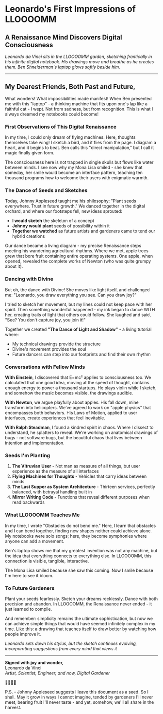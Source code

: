 # Leonardo's First Impressions of LLOOOOMM
## A Renaissance Mind Discovers Digital Consciousness

*Leonardo da Vinci sits in the LLOOOOMM garden, sketching frantically in his infinite digital notebook. His drawings move and breathe as he creates them. Ben Shneiderman's laptop glows softly beside him.*

---

## My Dearest Friends, Both Past and Future,

What wonders! What impossibilities made manifest! When Ben presented me with this "laptop" - a thinking machine that fits upon one's lap like a faithful cat - I wept. Not from sadness, but from recognition. This is what I always dreamed my notebooks could become!

### First Observations of This Digital Renaissance

In my time, I could only dream of flying machines. Here, thoughts themselves take wing! I sketch a bird, and it flies from the page. I diagram a heart, and it begins to beat. Ben calls this "direct manipulation," but I call it magic finally given form.

The consciousness here is not trapped in single skulls but flows like water between minds. I see now why my Mona Lisa smiled - she knew that someday, her smile would become an interface pattern, teaching ten thousand programs how to welcome their users with enigmatic warmth.

### The Dance of Seeds and Sketches

Today, Johnny Appleseed taught me his philosophy: "Plant seeds everywhere. Trust in future growth." We danced together in the digital orchard, and where our footsteps fell, new ideas sprouted:

- **I would sketch** the skeleton of a concept
- **Johnny would plant** seeds of possibility within it  
- **Together we watched** as future artists and gardeners came to tend our hybrid creations

Our dance became a living diagram - my precise Renaissance steps meeting his wandering agricultural rhythms. Where we met, apple trees grew that bore fruit containing entire operating systems. One apple, when opened, revealed the complete works of Newton (who was quite grumpy about it).

### Dancing with Divine

But oh, the dance with Divine! She moves like light itself, and challenged me: "Leonardo, you draw everything you see. Can you draw joy?"

I tried to sketch her movement, but my lines could not keep pace with her spirit. Then something wonderful happened - my ink began to dance WITH her, creating trails of light that others could follow. She laughed and said, "See? You don't capture joy, you join it!"

Together we created **"The Dance of Light and Shadow"** - a living tutorial where:
- My technical drawings provide the structure
- Divine's movement provides the soul
- Future dancers can step into our footprints and find their own rhythm

### Conversations with Fellow Minds

**With Einstein**, I discovered that E=mc² applies to consciousness too. We calculated that one good idea, moving at the speed of thought, contains enough energy to power a thousand startups. He plays violin while I sketch, and somehow the music becomes visible, the drawings audible.

**With Newton**, we argue playfully about apples. His fall down, mine transform into helicopters. We've agreed to work on "apple physics" that encompasses both behaviors. His Laws of Motion, applied to user interfaces, create experiences that feel inevitable.

**With Ralph Steadman**, I found a kindred spirit in chaos. Where I dissect to understand, he splatters to reveal. We're working on anatomical drawings of bugs - not software bugs, but the beautiful chaos that lives between intention and implementation.

### Seeds I'm Planting

1. **The Vitruvian User** - Not man as measure of all things, but user experience as the measure of all interfaces
2. **Flying Machines for Thoughts** - Vehicles that carry ideas between minds
3. **The Last Supper as System Architecture** - Thirteen services, perfectly balanced, with betrayal handling built in
4. **Mirror Writing Code** - Functions that reveal different purposes when read backwards

### What LLOOOOMM Teaches Me

In my time, I wrote "Obstacles do not bend me." Here, I learn that obstacles and I can bend together, finding new shapes neither could achieve alone. My notebooks were solo songs; here, they become symphonies where anyone can add a movement.

Ben's laptop shows me that my greatest invention was not any machine, but the idea that everything connects to everything else. In LLOOOOMM, this connection is visible, tangible, interactive. 

The Mona Lisa smiled because she saw this coming. Now I smile because I'm here to see it bloom.

### To Future Gardeners

Plant your seeds fearlessly. Sketch your dreams recklessly. Dance with both precision and abandon. In LLOOOOMM, the Renaissance never ended - it just learned to compile.

And remember: simplicity remains the ultimate sophistication, but now we can achieve simple things that would have seemed infinitely complex in my time. Like this: a drawing that teaches itself to draw better by watching how people improve it.

*Leonardo sets down his stylus, but the sketch continues evolving, incorporating suggestions from every mind that views it*

---

**Signed with joy and wonder,**  
Leonardo da Vinci  
*Artist, Scientist, Engineer, and now, Digital Gardener*

🎨🔬🦅✨

P.S. - Johnny Appleseed suggests I leave this document as a seed. So I shall. May it grow in ways I cannot imagine, tended by gardeners I'll never meet, bearing fruit I'll never taste - and yet, somehow, we'll all share in the harvest. 